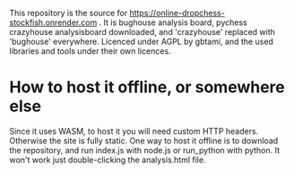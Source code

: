 This repository is the source for https://online-dropchess-stockfish.onrender.com . It is bughouse analysis board, pychess crazyhouse analysisboard downloaded, and 'crazyhouse' replaced with 'bughouse' everywhere. Licenced under AGPL by gbtami, and the used libraries and tools under their own licences. 

# How to host it offline, or somewhere else

Since it uses WASM, to host it you will need custom HTTP headers. Otherwise the site is fully static. One way to host it offline is to download the repository, and run index.js with node.js or run_python with python. It won't work just double-clicking the analysis.html file.
